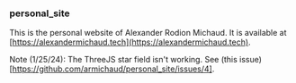 ### personal_site

This is the personal website of Alexander Rodion Michaud. It is available at [https://alexandermichaud.tech](https://alexandermichaud.tech).

Note (1/25/24): The ThreeJS star field isn't working. See (this issue)[https://github.com/armichaud/personal_site/issues/4].
